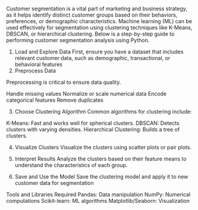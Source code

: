 Customer segmentation is a vital part of marketing and business strategy, as it helps identify distinct customer groups based on their behaviors, preferences, or demographic characteristics. Machine learning (ML) can be used effectively for segmentation using clustering techniques like K-Means, DBSCAN, or hierarchical clustering. Below is a step-by-step guide to performing customer segmentation analysis using Python.

1. Load and Explore Data
First, ensure you have a dataset that includes relevant customer data, such as demographic, transactional, or behavioral features
2. Preprocess Data

Preprocessing is critical to ensure data quality.

Handle missing values
Normalize or scale numerical data
Encode categorical features
Remove duplicates

3. Choose Clustering Algorithm
Common algorithms for clustering include:

K-Means: Fast and works well for spherical clusters.
DBSCAN: Detects clusters with varying densities.
Hierarchical Clustering: Builds a tree of clusters.

4. Visualize Clusters
Visualize the clusters using scatter plots or pair plots.

5. Interpret Results
Analyze the clusters based on their feature means to understand the characteristics of each group.

6. Save and Use the Model
Save the clustering model and apply it to new customer data for segmentation

Tools and Libraries Required
Pandas: Data manipulation
NumPy: Numerical computations
Scikit-learn: ML algorithms
Matplotlib/Seaborn: Visualization
